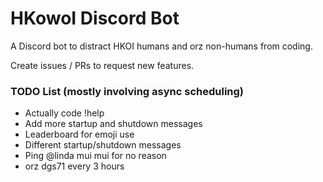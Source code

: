 # HKowoI Discord Bot
A Discord bot to distract HKOI humans and orz non-humans from coding.

Create issues / PRs to request new features.

### TODO List (mostly involving async scheduling)
- Actually code !help
- Add more startup and shutdown messages
- Leaderboard for emoji use
- Different startup/shutdown messages
- Ping @linda mui mui for no reason
- orz dgs71 every 3 hours

